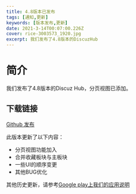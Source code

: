 ```yaml
---
title: 4.8版本已发布
tags: [通知,更新]
keywords: [版本发布,更新]
date: 2021-3-14T00:07:00.226Z
cover: rice-3003573_1920.jpg
excerpt: 我们发布了4.8版本的DiscuzHub
---
```


# 简介

我们发布了4.8版本的Discuz Hub，分页视图已添加。


## 下载链接

[Github 发布](https://github.com/kidozh/DiscuzHub/releases/download/v4.8/app-release.apk)



此版本更新了以下内容：

+ 分页视图功能加入
+ 合并收藏板块与主板块
+ 一些UI的顺序变更
+ 其他BUG优化

其他历史更新，请参考[Google play上我们的应用说明](https://play.google.com/store/apps/details?id=com.kidozh.discuzhub)
